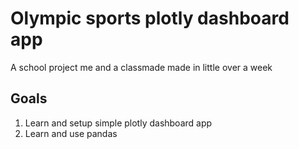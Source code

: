 # Olympic sports plotly dashboard app
A school project me and a classmade made in little over a week

## Goals

1. Learn and setup simple plotly dashboard app
2. Learn and use pandas
